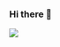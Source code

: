 ### Hi there 👋

<a href="[https://www.instagram.com/_subni_ns/]" target="_blank"><img src="https://img.shields.io/badge/[Instagram]-[3. #을 뺀 나머지 색깔코드]?style=flat-square&logo=[E4405F)]&logoColor=white"/></a>
